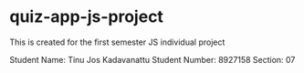 # quiz-app-js-project

This is created for the first semester JS individual project

Student Name: Tinu Jos Kadavanattu
Student Number: 8927158
Section: 07

